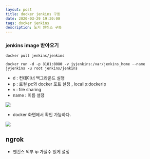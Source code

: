 ```yaml
---
layout: post
title: docker jenkins 구동
date: 2020-03-29 19:30:00
tags: docker jenkins
description: 도커 젠킨스 구동
---
```


### jenkins image 받아오기

~~~
docker pull jenkins/jenkins
~~~

~~~
docker run -d -p 8181:8080 -v jyjenkins:/var/jenkins_home --name jyjenkins -u root jenkins/jenkins
~~~
- d : 컨테이너 백그라운드 실행
- p : 로컬 pc와 docker 포트 설정 , localIp:dockerIp
- v : file sharing
- name : 이름 설정

<image src = "/images/스크린샷 2020-03-29 오후 7.49.17.png"></image>
- docker 화면에서 확인 가능하다.



<image src = "/images/스크린샷 2020-03-29 오후 7.51.32.png"></image>



## ngrok
- 젠킨스 외부 ip 가질수 있게 설정

